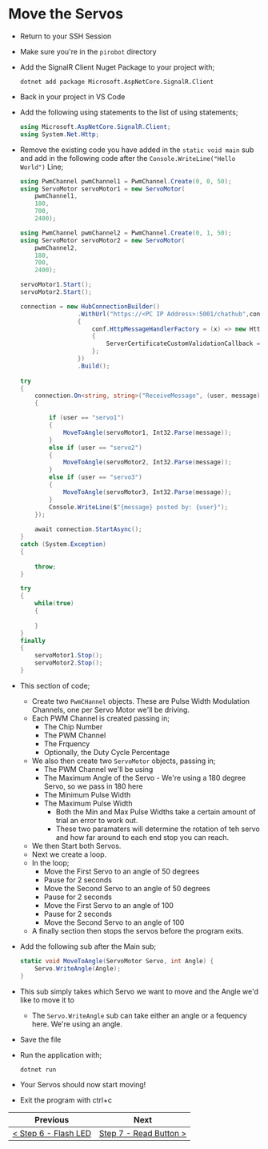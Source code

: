 # Move the Servos #


- Return to your SSH Session
- Make sure you're in the `pirobot` directory
- Add the SignalR Client Nuget Package to your project with;

    ```
    dotnet add package Microsoft.AspNetCore.SignalR.Client
    ```

- Back in your project in VS Code
- Add the following using statements to the list of using statements;

    ```cs
    using Microsoft.AspNetCore.SignalR.Client;
    using System.Net.Http;
    ```

- Remove the existing code you have added in the `static void main` sub and add in the following code after the `Console.WriteLine("Hello World")` Line;

    ```cs
    using PwmChannel pwmChannel1 = PwmChannel.Create(0, 0, 50);
    using ServoMotor servoMotor1 = new ServoMotor(
        pwmChannel1,
        180,
        700,
        2400);

    using PwmChannel pwmChannel2 = PwmChannel.Create(0, 1, 50);
    using ServoMotor servoMotor2 = new ServoMotor(
        pwmChannel2,
        180,
        700,
        2400);

    servoMotor1.Start();
    servoMotor2.Start();

    connection = new HubConnectionBuilder()
                    .WithUrl("https://<PC IP Address>:5001/chathub",conf =>
                    {
                        conf.HttpMessageHandlerFactory = (x) => new HttpClientHandler
                        {
                            ServerCertificateCustomValidationCallback = HttpClientHandler.DangerousAcceptAnyServerCertificateValidator,
                        };                    
                    })
                    .Build();
                
    try
    {
        connection.On<string, string>("ReceiveMessage", (user, message) =>
        {

            if (user == "servo1")
            {
                MoveToAngle(servoMotor1, Int32.Parse(message));
            }
            else if (user == "servo2")
            {
                MoveToAngle(servoMotor2, Int32.Parse(message));
            }
            else if (user == "servo3")
            {
                MoveToAngle(servoMotor3, Int32.Parse(message));
            }
            Console.WriteLine($"{message} posted by: {user}");
        });
        
        await connection.StartAsync();
    }
    catch (System.Exception)
    {
        
        throw;
    }

    try
    {
        while(true)
        {
            
        }
    }
    finally
    {
        servoMotor1.Stop();
        servoMotor2.Stop();
    }
    ```

- This section of code;
    - Create two `PwmCHannel` objects. These are Pulse Width Modulation Channels, one per Servo Motor we'll be driving.
    - Each PWM Channel is created passing in;
        - The Chip Number
        - The PWM Channel
        - The Frquency
        - Optionally, the Duty Cycle Percentage
    - We also then create two `ServoMotor` objects, passing in;
        - The PWM Channel we'll be using
        - The Maximum Angle of the Servo - We're using a 180 degree Servo, so we pass in 180 here
        - The Minimum Pulse Width
        - The Maximum Pulse Width
            - Both the Min and Max Pulse Widths take a certain amount of trial an error to work out.
            - These two paramaters will determine the rotation of teh servo and how far around to each end stop you can reach.
    - We then Start both Servos.
    - Next we create a loop.
    - In the loop;
        - Move the First Servo to an angle of 50 degrees
        - Pause for 2 seconds
        - Move the Second Servo to an angle of 50 degrees
        - Pause for 2 seconds
        - Move the First Servo to an angle of 100
        - Pause for 2 seconds
        - Move the Second Servo to an angle of 100
    - A finally section then stops the servos before the program exits.

- Add the following sub after the Main sub;

    ```cs
    static void MoveToAngle(ServoMotor Servo, int Angle) {
        Servo.WriteAngle(Angle);            
    }
    ```

- This sub simply takes which Servo we want to move and the Angle we'd like to move it to
    - The `Servo.WriteAngle` sub can take either an angle or a fequency here. We're using an angle. 
- Save the file
- Run the application with;

    ```
    dotnet run
    ```

- Your Servos should now start moving!

- Exit the program with ctrl+c

| Previous | Next |
| -------- | ---- |
| [< Step 6 - Flash LED](05-build-circuit-led-and-button.md) | [Step 7 - Read Button >](07-read-button.md) |
